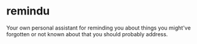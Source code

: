 # remindu
Your own personal assistant for reminding you about things you might've forgotten or not known about that you should probably address.
